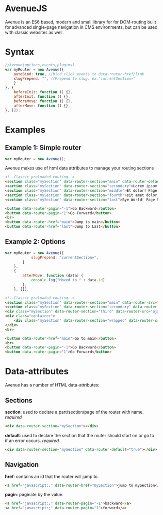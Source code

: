 # AvenueJS

Avenue is an ES6 based, modern and small library for for DOM-routing built for advanced single-page navigation in CMS environments, but can be used with classic websites as well.

# Syntax

```javascript
//Avenue(options,events,plugins)
var myRouter = new Avenue({
    autoBind: true, //bind click events to data-router-href/link
    slugPrepend: "", //Prepend to slug, ex:"currentSection="
    }
}, {
    beforeInit: function () {},
    afterInit: function () {},
    beforeMove: function () {},
    afterMove: function () {},
}, []);
```

# Examples

## Example 1: Simple router

```javascript
var myRouter = new Avenue();
```

Avenue makes use of html data attributes to manage your routing sections

```html
<!--Classic preloaded routing-->
<section class="mySection" data-router-section="main" data-router-default="true">Hello World! Page 1: Main</section>
<section class="mySection" data-router-section="secondary">Lorem ipsum! Page 2: Secondary</section>
<section class="mySection" data-router-section="middle">Et dolor! Page 3: Middle</section>
<section class="mySection" data-router-section="fourth">sit amet dolor! Page 4: Fourth</section>
<section class="mySection" data-router-section="last">Bye World! Page 5: Last</section>

<button data-router-pagin="-1">Go Backward</button>
<button data-router-pagin="1">Go Forward</button>
<br>
<button data-router-href="main">Jump to main</button>
<button data-router-href="last">Jump to Last</button>
```

## Example 2: Options

```javascript
var myRouter = new Avenue({
            slugPrepend: "currentSection=",
        }
    },
    {
        afterMove: function (data) {
            console.log("Moved to " + data.id)
        },
    }, []);
```


```html
<!--Classic preloaded routing-->
<section class="mySection" data-router-section="main" data-router-src="ajax/main.html" data-router-default="true"></section>
<section class="mySection" data-router-section="secondary" data-router-src="ajax/secondary.html"></section>
<div class="mySection" data-router-section="third" data-router-src="ajax/third.html"></div>
<div class="container">
    <div class="mySection" data-router-section="wrapped" data-router-src="ajax/last.html"></div>
</div>
<br>

<button data-router-href="main">Go to main</button>
<br>
<button data-router-pagin="-1">Go Backward</button>
<button data-router-pagin="1">Go Forward</button>
```

# Data-attributes

Avenue has a number of HTML data-attributes:

## Sections

**section**: used to declare a part/section/page of the router with name. _required_

```html
<div data-router-section="mySection"></div>
```

**default**: used to declare the section that the router should start on or go to if an error occurs. _required_

```html
<div data-router-section="mySection" data-router-default="true"></div>
```

## Navigation

**href**: contains an id that the router will jump to.

```html
<a href="javascript:;" data-router-href="mySection">jump to mySection</a>
```

**pagin**: paginate by the value.

```html
<a href="javascript:;" data-router-pagin="-1">backward</a>
<a href="javascript:;" data-router-pagin="1">forward</a>
```
